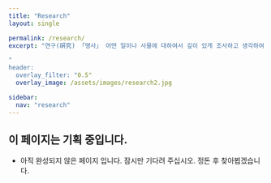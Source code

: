 ```yaml
---
title: "Research"
layout: single

permalink: /research/
excerpt: "연구(硏究) 「명사」 어떤 일이나 사물에 대하여서 깊이 있게 조사하고 생각하여 진리를 따져 보는 일 <br> - "연구", 『표준국어대사전』, 국립국어원(2018)

"
header:
  overlay_filter: "0.5"
  overlay_image: /assets/images/research2.jpg

sidebar:
  nav: "research"
---
```




## 이 페이지는 기획 중입니다. 

- 아직 완성되지 않은 페이지 입니다. 잠시만 기다려 주십시오. 정돈 후 찾아뵙겠습니다.